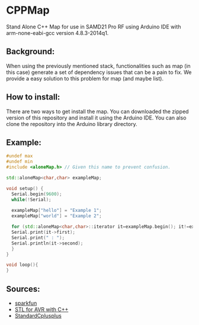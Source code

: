 # CPPMap
Stand Alone C++ Map for use in SAMD21 Pro RF using Arduino IDE with arm-none-eabi-gcc version 4.8.3-2014q1.

## Background:
When using the previously mentioned stack, functionalities such as map (in this case) generate a set of dependency issues that can be a pain to fix. We provide a easy solution to this problem for map (and maybe list).

## How to install:
There are two ways to get install the map. You can downloaded the zipped version of this repository and install it using the Arduino IDE. You can also clone the repository into the Arduino library directory. 

## Example:

```c++
#undef max
#undef min
#include <aloneMap.h> // Given this name to prevent confusion.

std::aloneMap<char,char> exampleMap;

void setup() {  
  Serial.begin(9600);
  while(!Serial);
  
  exampleMap["hello"] = "Example 1";
  exampleMap["world"] = "Example 2";

  for (std::aloneMap<char,char>::iterator it=exampleMap.begin(); it!=exampleMap.end(); ++it){
  Serial.print(it->first);
  Serial.print(" : ");
  Serial.println(it->second);
  }
}

void loop(){
}

```

## Sources:
* [sparkfun](https://learn.sparkfun.com/tutorials/installing-arduino-ide/board-add-ons-with-arduino-board-manager)
* [STL for AVR with C++](https://andybrown.me.uk/2011/01/15/the-standard-template-library-stl-for-avr-with-c-streams/#IDComment246044033)
* [StandardCplusplus](https://github.com/maniacbug/StandardCplusplus)
